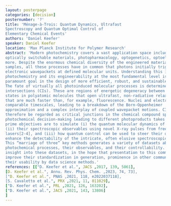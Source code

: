 ```yaml
---
layout: posterpage
categories: [decision]
posternumber: '?'
title: 'Ménage-à-Trois: Quantum Dynamics, Ultrafast
Spectroscopy and Quantum Optimal Control of
Elementary Chemical Events'
authors: 'Daniel Keefer'
speaker: Daniel Keefer
location: 'Max Planck Institute for Polymer Research'
abstract: 'Modern photochemistry covers a vast application space including photocatalysis,
optically switchable materials, photopharmacology, optogenetics, optoelectronics and
more. Despite the enormous chemical diversity of the engineered materials and
samples, all these processes have in common that photons initially trigger nuclear and
electronic wavepackets at defined molecular units. Understanding this initial
photochemistry and its engineerability at the most fundamental level is thus a
paramount goal in the design of more efficient, robust, and sustainable devices.
The fate of virtually all photoinduced molecular processes is determined by conical
intersections (CIs). These are regions of energetic degeneracy between electronic
states in polyatomic molecules that open ultrafast, non-radiative relaxation channels
that are much faster than, for example, fluorescence. Nuclei and electrons move on
comparable timescales, leading to a breakdown of the Born-Oppenheimer
approximation and a complex interplay of coupled wavepacket motions. CIs can
therefore be regarded as critical junctions in the chemical compound space where the
photochemical decision-making leading to different photoproducts takes place. Our
prime objectives are to simulate (i) the quantum molecular dynamics of these events[1],
(ii) their spectroscopic observables using novel X-ray pulses from free-electron
lasers[2-4], and (iii) how quantum control can be used to steer their outcomes and
enhance the detectability of the intricate, often elusive spectroscopic signatures[5-6].
This “marriage of three” key methods generates a variety of datasets about
photochemical processes, their observables, and their controllability. I will provide
insight into these datasets, in the hope that presentation to this community can
improve their standardization in generation, prominence in other communities, and
their usability by data science methods.'
references: [["D. Keefer et al.", JACS ,2017, 139, 5061],
[D. Keefer et al.", Annu. Rev. Phys. Chem. ,2023, 74, 73],
["D. Keefer et al.", PNAS ,2021, 118, e2022037118], 
[S. Cavaletto et al.", PRX ,2021, 11, 011029],
["D. Keefer et al.", PRL ,2021, 126, 163202],
["D. Keefer et al.", JACS ,2021, 143, 13806]
]
---
```

